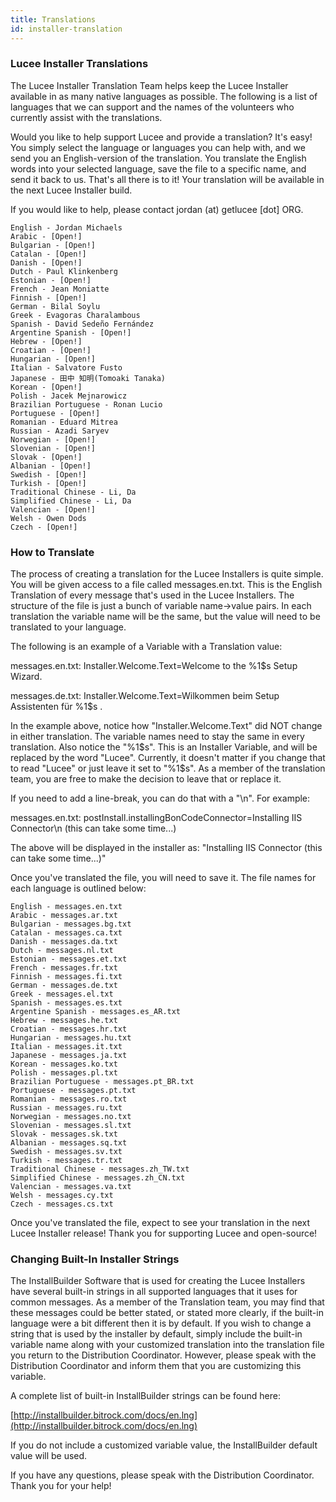 ```yaml
---
title: Translations
id: installer-translation
---
```


### Lucee Installer Translations ###

The Lucee Installer Translation Team helps keep the Lucee Installer available in as many native languages as possible. The following is a list of languages that we can support and the names of the volunteers who currently assist with the translations.

Would you like to help support Lucee and provide a translation? It's easy! You simply select the language or languages you can help with, and we send you an English-version of the translation. You translate the English words into your selected language, save the file to a specific name, and send it back to us. That's all there is to it! Your translation will be available in the next Lucee Installer build.

If you would like to help, please contact jordan (at) getlucee [dot] ORG.

	English - Jordan Michaels
	Arabic - [Open!]
	Bulgarian - [Open!]
	Catalan - [Open!]
	Danish - [Open!]
	Dutch - Paul Klinkenberg
	Estonian - [Open!]
	French - Jean Moniatte
	Finnish - [Open!]
	German - Bilal Soylu
	Greek - Evagoras Charalambous
	Spanish - David Sedeño Fernández
	Argentine Spanish - [Open!]
	Hebrew - [Open!]
	Croatian - [Open!]
	Hungarian - [Open!]
	Italian - Salvatore Fusto
	Japanese - 田中 知明(Tomoaki Tanaka)
	Korean - [Open!]
	Polish - Jacek Mejnarowicz
	Brazilian Portuguese - Ronan Lucio
	Portuguese - [Open!]
	Romanian - Eduard Mitrea
	Russian - Azadi Saryev
	Norwegian - [Open!]
	Slovenian - [Open!]
	Slovak - [Open!]
	Albanian - [Open!]
	Swedish - [Open!]
	Turkish - [Open!]
	Traditional Chinese - Li, Da
	Simplified Chinese - Li, Da
	Valencian - [Open!]
	Welsh - Owen Dods
	Czech - [Open!]

### How to Translate ###

The process of creating a translation for the Lucee Installers is quite simple. You will be given access to a file called messages.en.txt. This is the English Translation of every message that's used in the Lucee Installers. The structure of the file is just a bunch of variable name->value pairs. In each translation the variable name will be the same, but the value will need to be translated to your language.

The following is an example of a Variable with a Translation value:

messages.en.txt:
Installer.Welcome.Text=Welcome to the %1$s Setup Wizard.

messages.de.txt:
Installer.Welcome.Text=Wilkommen beim Setup Assistenten für %1$s .

In the example above, notice how "Installer.Welcome.Text" did NOT change in either translation. The variable names need to stay the same in every translation. Also notice the "%1$s". This is an Installer Variable, and will be replaced by the word "Lucee". Currently, it doesn't matter if you change that to read "Lucee" or just leave it set to "%1$s". As a member of the translation team, you are free to make the decision to leave that or replace it.

If you need to add a line-break, you can do that with a "\n". For example:

messages.en.txt:
postInstall.installingBonCodeConnector=Installing IIS Connector\n (this can take some time...)

The above will be displayed in the installer as:
"Installing IIS Connector
(this can take some time...)"

Once you've translated the file, you will need to save it. The file names for each language is outlined below:

	English - messages.en.txt
	Arabic - messages.ar.txt
	Bulgarian - messages.bg.txt
	Catalan - messages.ca.txt
	Danish - messages.da.txt
	Dutch - messages.nl.txt
	Estonian - messages.et.txt
	French - messages.fr.txt
	Finnish - messages.fi.txt
	German - messages.de.txt
	Greek - messages.el.txt
	Spanish - messages.es.txt
	Argentine Spanish - messages.es_AR.txt
	Hebrew - messages.he.txt
	Croatian - messages.hr.txt
	Hungarian - messages.hu.txt
	Italian - messages.it.txt
	Japanese - messages.ja.txt
	Korean - messages.ko.txt
	Polish - messages.pl.txt
	Brazilian Portuguese - messages.pt_BR.txt
	Portuguese - messages.pt.txt
	Romanian - messages.ro.txt
	Russian - messages.ru.txt
	Norwegian - messages.no.txt
	Slovenian - messages.sl.txt
	Slovak - messages.sk.txt
	Albanian - messages.sq.txt
	Swedish - messages.sv.txt
	Turkish - messages.tr.txt
	Traditional Chinese - messages.zh_TW.txt
	Simplified Chinese - messages.zh_CN.txt
	Valencian - messages.va.txt
	Welsh - messages.cy.txt
	Czech - messages.cs.txt

Once you've translated the file, expect to see your translation in the next Lucee Installer release! Thank you for supporting Lucee and open-source!

### Changing Built-In Installer Strings ###

The InstallBuilder Software that is used for creating the Lucee Installers have several built-in strings in all supported languages that it uses for common messages. As a member of the Translation team, you may find that these messages could be better stated, or stated more clearly, if the built-in language were a bit different then it is by default. If you wish to change a string that is used by the installer by default, simply include the built-in variable name along with your customized translation into the translation file you return to the Distribution Coordinator. However, please speak with the Distribution Coordinator and inform them that you are customizing this variable.

A complete list of built-in InstallBuilder strings can be found here:

[http://installbuilder.bitrock.com/docs/en.lng](http://installbuilder.bitrock.com/docs/en.lng)

If you do not include a customized variable value, the InstallBuilder default value will be used.

If you have any questions, please speak with the Distribution Coordinator. Thank you for your help!
